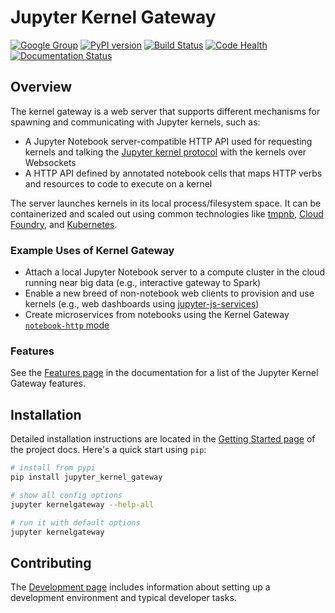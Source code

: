 # Jupyter Kernel Gateway

[![Google Group](https://img.shields.io/badge/-Google%20Group-lightgrey.svg)](https://groups.google.com/forum/#!forum/jupyter) 
[![PyPI version](https://badge.fury.io/py/jupyter_kernel_gateway.svg)](https://badge.fury.io/py/jupyter_kernel_gateway) 
[![Build Status](https://travis-ci.org/jupyter-incubator/dashboards.svg?branch=master)](https://travis-ci.org/jupyter/kernel_gateway)
[![Code Health](https://landscape.io/github/jupyter/kernel_gateway/master/landscape.svg?style=flat)](https://landscape.io/github/jupyter/kernel_gateway/master)
[![Documentation Status](http://readthedocs.org/projects/jupyter-kernel-gateway/badge/?version=latest)](http://jupyter-kernel-gateway.readthedocs.org/en/latest/?badge=latest)

## Overview

The kernel gateway is a web server that supports different mechanisms for spawning and
communicating with Jupyter kernels, such as:

* A Jupyter Notebook server-compatible HTTP API used for requesting kernels
  and talking the [Jupyter kernel protocol](https://jupyter-client.readthedocs.org/en/latest/messaging.html)
  with the kernels over Websockets
* A HTTP API defined by annotated notebook cells that maps HTTP verbs and
  resources to code to execute on a kernel

The server launches kernels in its local process/filesystem space. It can be containerized and scaled out using common technologies like [tmpnb](https://github.com/jupyter/tmpnb), [Cloud Foundry](https://github.com/cloudfoundry), and [Kubernetes](http://kubernetes.io/).

### Example Uses of Kernel Gateway

* Attach a local Jupyter Notebook server to a compute cluster in the cloud running near big data (e.g., interactive gateway to Spark)
* Enable a new breed of non-notebook web clients to provision and use kernels (e.g., web dashboards using [jupyter-js-services](https://github.com/jupyter/jupyter-js-services))
* Create microservices from notebooks using the Kernel Gateway [`notebook-http` mode](http://jupyter-kernel-gateway.readthedocs.org/en/latest/http-mode.html)

### Features

See the [Features page](https://jupyter-kernel-gateway.readthedocs.org/en/latest/features.html) in the 
documentation for a list of the Jupyter Kernel Gateway features.

## Installation

Detailed installation instructions are located in the 
[Getting Started page](https://jupyter-kernel-gateway.readthedocs.org/en/latest/getting-started.html)
of the project docs. Here's a quick start using `pip`:

```bash
# install from pypi
pip install jupyter_kernel_gateway

# show all config options
jupyter kernelgateway --help-all

# run it with default options
jupyter kernelgateway
```

## Contributing

The [Development page](https://jupyter-kernel-gateway.readthedocs.org/en/latest/devinstall.html) includes information about setting up a development environment and typical developer tasks.

